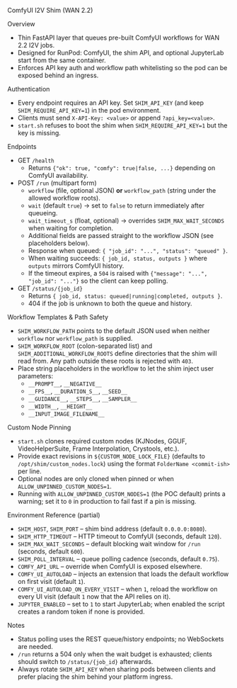 ComfyUI I2V Shim (WAN 2.2)

Overview

- Thin FastAPI layer that queues pre-built ComfyUI workflows for WAN 2.2 I2V jobs.
- Designed for RunPod: ComfyUI, the shim API, and optional JupyterLab start from the same container.
- Enforces API key auth and workflow path whitelisting so the pod can be exposed behind an ingress.

Authentication

- Every endpoint requires an API key. Set `SHIM_API_KEY` (and keep `SHIM_REQUIRE_API_KEY=1`) in the pod environment.
- Clients must send `X-API-Key: <value>` or append `?api_key=<value>`.
- `start.sh` refuses to boot the shim when `SHIM_REQUIRE_API_KEY=1` but the key is missing.

Endpoints

- GET `/health`
  - Returns `{"ok": true, "comfy": true|false, ...}` depending on ComfyUI availability.
- POST `/run` (multipart form)
  - `workflow` (file, optional JSON) **or** `workflow_path` (string under the allowed workflow roots).
  - `wait` (default `true`) → set to `false` to return immediately after queueing.
  - `wait_timeout_s` (float, optional) → overrides `SHIM_MAX_WAIT_SECONDS` when waiting for completion.
  - Additional fields are passed straight to the workflow JSON (see placeholders below).
  - Response when queued: `{ "job_id": "...", "status": "queued" }`.
  - When waiting succeeds: `{ job_id, status, outputs }` where `outputs` mirrors ComfyUI history.
  - If the timeout expires, a `504` is raised with `{"message": "...", "job_id": "..."}` so the client can keep polling.
- GET `/status/{job_id}`
  - Returns `{ job_id, status: queued|running|completed, outputs }`.
  - 404 if the job is unknown to both the queue and history.

Workflow Templates & Path Safety

- `SHIM_WORKFLOW_PATH` points to the default JSON used when neither `workflow` nor `workflow_path` is supplied.
- `SHIM_WORKFLOW_ROOT` (colon-separated list) and `SHIM_ADDITIONAL_WORKFLOW_ROOTS` define directories that the shim will read from. Any path outside these roots is rejected with `403`.
- Place string placeholders in the workflow to let the shim inject user parameters:
  - `__PROMPT__`, `__NEGATIVE__`
  - `__FPS__`, `__DURATION_S__`, `__SEED__`
  - `__GUIDANCE__`, `__STEPS__`, `__SAMPLER__`
  - `__WIDTH__`, `__HEIGHT__`
  - `__INPUT_IMAGE_FILENAME__`

Custom Node Pinning

- `start.sh` clones required custom nodes (KJNodes, GGUF, VideoHelperSuite, Frame Interpolation, Crystools, etc.).
- Provide exact revisions in `${CUSTOM_NODE_LOCK_FILE}` (defaults to `/opt/shim/custom_nodes.lock`) using the format `FolderName <commit-ish>` per line.
- Optional nodes are only cloned when pinned or when `ALLOW_UNPINNED_CUSTOM_NODES=1`.
- Running with `ALLOW_UNPINNED_CUSTOM_NODES=1` (the POC default) prints a warning; set it to `0` in production to fail fast if a pin is missing.

Environment Reference (partial)

- `SHIM_HOST`, `SHIM_PORT` – shim bind address (default `0.0.0.0:8080`).
- `SHIM_HTTP_TIMEOUT` – HTTP timeout to ComfyUI (seconds, default `120`).
- `SHIM_MAX_WAIT_SECONDS` – default blocking wait window for `/run` (seconds, default `600`).
- `SHIM_POLL_INTERVAL` – queue polling cadence (seconds, default `0.75`).
- `COMFY_API_URL` – override when ComfyUI is exposed elsewhere.
- `COMFY_UI_AUTOLOAD` – injects an extension that loads the default workflow on first visit (default `1`).
- `COMFY_UI_AUTOLOAD_ON_EVERY_VISIT` – when `1`, reload the workflow on every UI visit (default `1` now that the API relies on it).
- `JUPYTER_ENABLED` – set to `1` to start JupyterLab; when enabled the script creates a random token if none is provided.

Notes

- Status polling uses the REST queue/history endpoints; no WebSockets are needed.
- `/run` returns a 504 only when the wait budget is exhausted; clients should switch to `/status/{job_id}` afterwards.
- Always rotate `SHIM_API_KEY` when sharing pods between clients and prefer placing the shim behind your platform ingress.
